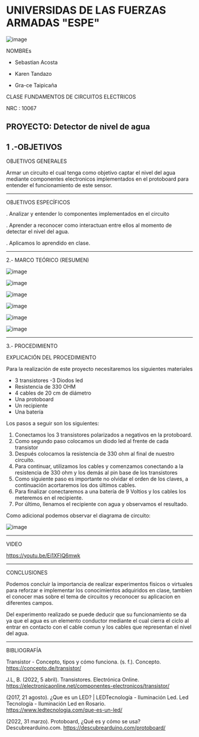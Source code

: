 # UNIVERSIDAS DE LAS FUERZAS ARMADAS "ESPE"
![image](https://user-images.githubusercontent.com/116777044/201259881-20ba5691-cbc7-4e1b-8df3-374b65330b3c.png)

NOMBREs

- Sebastian Acosta
 
 -  Karen  Tandazo 
 
- Gra-ce Taipicaña

CLASE
FUNDAMENTOS DE CIRCUITOS ELECTRICOS 

NRC : 10067

PROYECTO: Detector de nivel de agua
-------------------------------------------------------------------------------------------------------------------------------------------------------------------------------
1 .-OBJETIVOS
--------------------------------------------------------------------------------------------------------------------------------------------------------------
OBJETIVOS 	 GENERALES  

Armar un circuito el cual tenga como objetivo captar el nivel del agua mediante componentes electronicos implementados en el protoboard para entender el funcionamiento de este sensor.

---------------------------------------------------------------------------------------------------------------------------------------------------------------------------
 OBJETIVOS ESPECÍFICOS
 
 . Analizar y entender lo componentes implementados en el circuito 
 
 . Aprender a reconocer como interactuan entre ellos al momento de detectar el nivel del agua.
 
 . Aplicamos lo aprendido en clase.
 
------------------------------------------------------------------------------------------------------------------------------------------------------------------
2.- MARCO TEÓRICO (RESUMEN)

![image](https://user-images.githubusercontent.com/116777044/204431025-65da99ef-1c7b-4f22-9a3d-57b93273204f.png)

![image](https://user-images.githubusercontent.com/116777044/204431055-9273f885-75ec-45e0-ad29-41932c1d914e.png)

![image](https://user-images.githubusercontent.com/116777044/204431144-8d6baf72-610d-40c1-9ff3-f73790a2e76b.png)

![image](https://user-images.githubusercontent.com/116777044/204431170-a6e71b3c-c7d4-40b0-b4b9-881a67f34a6e.png)

![image](https://user-images.githubusercontent.com/116777044/204431204-4dde39ea-cd0d-4190-a1d4-31c5d100f5a5.png)

![image](https://user-images.githubusercontent.com/116777044/204431233-20e2dabb-6662-4292-8938-9e03a5387f77.png)

---------------------------------------------------------------------------------------------------------------------------------------------------
3.- PROCEDIMIENTO 

EXPLICACIÓN DEL PROCEDIMIENTO

Para la realización de este proyecto necesitaremos los siguientes materiales

-	3 transistores 
-3 	Diodos led 
-	Resistencia de 330 OHM
-	4 cables de 20 cm de diámetro 
-	Una protoboard 
-	Un recipiente 
-	Una batería 

Los pasos a seguir son los siguientes:

1.	Conectamos los 3 transistores polarizados a negativos en la protoboard.
2.	Como segundo paso colocamos un diodo led al frente de cada transistor 
3.	Después colocamos la resistencia de 330 ohm al final de nuestro circuito.    
5.	Para continuar, utilizamos los cables y comenzamos conectando a la resistencia de 330 ohm y los demás al pin base de los transistores 
6.	Como siguiente paso es importante no olvidar el orden de los claves, a continuación acortaremos los dos últimos cables.
7.	Para finalizar conectaremos a una batería de 9 Voltios y los cables los meteremos en el recipiente.
8.	Por último, llenamos el recipiente con agua y observamos el resultado.

Como adicional podemos observar el diagrama de circuito:

![image](https://user-images.githubusercontent.com/116777044/204431410-4ceaa854-90f7-4f7e-9a4d-e27f9ca72767.png)


-------------------------------------------------- -------------------------------------------------- -------------------------------------------------- -------------------
VIDEO

https://youtu.be/Ei1XFlQ6mwk

---------------------------------------------------------------------------------------------------------------------------------------------------------
CONCLUSIONES 

Podemos concluir la importancia de realizar experimentos fisicos o virtuales para reforzar e implementar los conocimientos adquiridos en clase, tambien el conocer mas sobre el tema de circuitos y reconocer su aplicacion en diferentes campos.

Del experimento realizado se puede deducir que su funcionamiento se da ya que el agua es un elemento conductor mediante el cual cierra el ciclo al entrar en contacto con el cable comun y los cables que representan el nivel del agua.

---------------------------------------------------------------------------------------------------------------

BIBLIOGRAFÍA

Transistor - Concepto, tipos y cómo funciona. (s. f.). Concepto. https://concepto.de/transistor/

J.L, B. (2022, 5 abril). Transistores. Electrónica Online. https://electronicaonline.net/componentes-electronicos/transistor/

(2017, 21 agosto). ¿Que es un LED? | LEDTecnología - Iluminación Led. Led Tecnología - Iluminación Led en Rosario. https://www.ledtecnologia.com/que-es-un-led/

(2022, 31 marzo). Protoboard, ¿Qué es y cómo se usa? Descubrearduino.com. https://descubrearduino.com/protoboard/
